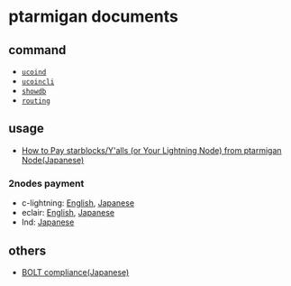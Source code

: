 # ptarmigan documents

## command

* [`ucoind`](ucoind.md)
* [`ucoincli`](ucoincli.md)
* [`showdb`](showdb.md)
* [`routing`](routing.md)

## usage

* [How to Pay starblocks/Y'alls (or Your Lightning Node) from ptarmigan Node(Japanese)](howtopay_starblocks_ja.md)

### 2nodes payment

* c-lightning: [English](testnet_2nodes_clightning.md), [Japanese](testnet_2nodes_clightning_ja.md)
* eclair: [English](testnet_2nodes_eclair.md), [Japanese](testnet_2nodes_eclair_ja.md)
* lnd: [Japanese](testnet_2nodes_lnd_ja.md)

## others

* [BOLT compliance(Japanese)](bolt_compliant_ja.md)
